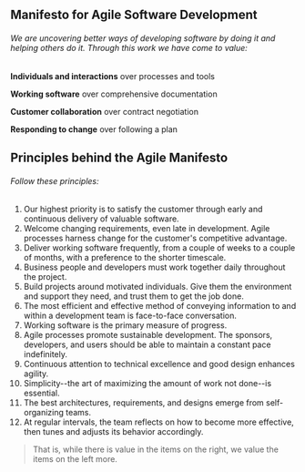 ## Manifesto for Agile Software Development

<h6>
We are uncovering better ways of developing
software by doing it and helping others do it.
Through this work we have come to value:
</h6>

<p><strong>Individuals and interactions</strong> over processes and tools</p>
<p><strong>Working software</strong> over comprehensive documentation</p>
<p><strong>Customer collaboration</strong> over contract negotiation</p>
<p><strong>Responding to change</strong> over following a plan</p>
</p>

## Principles behind the Agile Manifesto

###### Follow these principles:

<ol>
<li>
Our highest priority is to satisfy the customer
through early and continuous delivery
of valuable software.
</li>
<li>Welcome changing requirements, even late in
development. Agile processes harness change for
the customer's competitive advantage.
</li>
<li>Deliver working software frequently, from a
couple of weeks to a couple of months, with a
preference to the shorter timescale.
</li>
<li>Business people and developers must work
together daily throughout the project.
</li>
<li>Build projects around motivated individuals.
Give them the environment and support they need,
and trust them to get the job done.
</li>
<li>The most efficient and effective method of
conveying information to and within a development
team is face-to-face conversation.
</li>
<li>Working software is the primary measure of progress.
</li>
<li>Agile processes promote sustainable development.
The sponsors, developers, and users should be able
to maintain a constant pace indefinitely.
</li>
<li>Continuous attention to technical excellence
and good design enhances agility.
</li>
<li>Simplicity--the art of maximizing the amount
of work not done--is essential.
</li>
<li>The best architectures, requirements, and designs
emerge from self-organizing teams.
</li>
<li>At regular intervals, the team reflects on how
to become more effective, then tunes and adjusts
its behavior accordingly.</li>
</ol>

<blockquote>That is, while there is value in the items on
the right, we value the items on the left more.
</blockquote>
